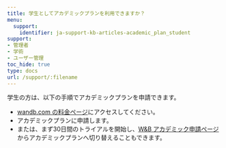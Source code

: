 ```yaml
---
title: 学生としてアカデミックプランを利用できますか？
menu:
  support:
    identifier: ja-support-kb-articles-academic_plan_student
support:
- 管理者
- 学術
- ユーザー管理
toc_hide: true
type: docs
url: /support/:filename
---
```


学生の方は、以下の手順でアカデミックプランを申請できます。

- [wandb.com の料金ページ](https://wandb.ai/site/pricing)にアクセスしてください。
- アカデミックプランに申請します。
- または、まず30日間のトライアルを開始し、[W&B アカデミック申請ページ](https://wandb.ai/academic_application)からアカデミックプランへ切り替えることもできます。